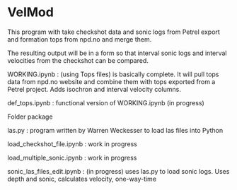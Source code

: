 # VelMod
This program with take checkshot data and sonic logs from Petrel export and formation tops from npd.no and merge them.

The resulting output will be in a form so that interval sonic logs and interval velocities from the checkshot can be compared.

WORKING.ipynb : (using Tops files) is basically complete.  It will pull tops data from npd.no website and combine them with tops exported from a Petrel project.  Adds isochron and interval velocity columns.

def_tops.ipynb : functional version of WORKING.ipynb (in progress)

Folder package

las.py : program written by Warren Weckesser to load las files into Python

load_checkshot_file.ipynb : work in progress

load_multiple_sonic.ipynb : work in progress

sonic_las_files_edit.ipynb : (in progress) uses las.py to load sonic logs.  Uses depth and sonic, calculates velocity, one-way-time
